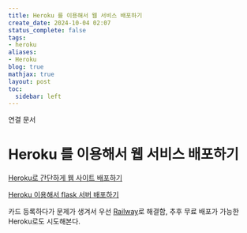 ```yaml
---
title: Heroku 를 이용해서 웹 서비스 배포하기
create_date: 2024-10-04 02:07
status_complete: false
tags:
- heroku
aliases:
- Heroku
blog: true
mathjax: true
layout: post
toc:
  sidebar: left
---
```

연결 문서


# Heroku 를 이용해서 웹 서비스 배포하기

[Heroku로 간단하게 웹 사이트 배포하기](https://velog.io/@ansfls/Heroku%EB%A1%9C-%EA%B0%84%EB%8B%A8%ED%95%98%EA%B2%8C-%EC%9B%B9-%EC%82%AC%EC%9D%B4%ED%8A%B8-%EB%B0%B0%ED%8F%AC%ED%95%98%EA%B8%B0)
 
[Heroku 이용해서 flask 서버 배포하기](https://hazel-developer.tistory.com/40)

카드 등록하다가 문제가 생겨서 우선 [Railway](https://chanp5660.github.io/blog/2024/Railway/)로 해결함, 추후 무료 배포가 가능한 Heroku로도 시도해본다.